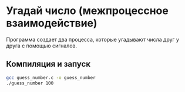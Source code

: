 # Угадай число (межпроцессное взаимодействие)

Программа создает два процесса, которые угадывают числа друг у друга с помощью сигналов.

## Компиляция и запуск
```bash
gcc guess_number.c -o guess_number
./guess_number 100
